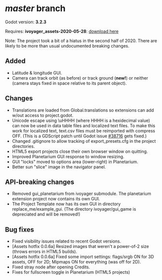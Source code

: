# _master_ branch
Godot version: **3.2.3**

Requires: **ivoyager_assets-2020-05-28**: [download here](https://github.com/ivoyager/changelogs/releases/download/dev-assets/ivoyager_assets-2020-05-28.zip)

Note: The project took a bit of a hiatus in the second half of 2020. There are likely to be more than usual undocumented breaking changes.


## Added
* Latitude & longitude GUI.
* Camera can track orbit (as before) or track ground (**new!**) or neither (camera stays fixed in space relative to its parent object).

## Changes
* Translations are loaded from Global.translations so extensions can add w/out access to project.godot.
* Unicode escape using \uHHHH (where HHHH is a hexidecimal value) can now be used in data table files and localized text files. To make this work for localized text, text.csv files must be reimported with compress OFF. (This is a GDScript patch until Godot issue [#38716](https://github.com/godotengine/godot/issues/38716) gets fixed.)
* Changed .gitignore to allow tracking of export_presets.cfg in the project directories.
* HTML5 export projects close their own browser window on quitting.
* Improved Planetarium GUI response to window resizing.
* GUI "locks" moved to options area (lower-right) in Planetarium.
* Better sun "slice" image in the navigator panel.

## API-breaking changes
* Removed gui_planetarium from ivoyager submodule. The planetarium extension project now contains its own GUI.
* The Project Template now has its own GUI in directory replace_me/example_gui. (The directory ivoyager/gui_game is depreciated and will be removed!)

## Bug fixes
* Fixed visibility issues related to recent Godot versions.
* [Assets hotfix 0.0.6a] Resized images that weren't a power-of-2 size (throws errors in HTML5 builds).
* [Assets hotfix 0.0.6a] Fixed some import settings: flags/srgb ON for 3D assets, OFF for 2D; Mipmaps ON for everything (was off for 2D).
* Fixed stray node after opening Credits.
* Fixes for fullscreen toggle in Planetarium (HTML5 projects)
